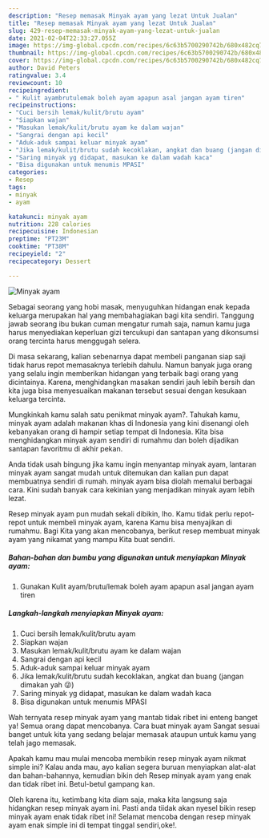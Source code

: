 ```yaml
---
description: "Resep memasak Minyak ayam yang lezat Untuk Jualan"
title: "Resep memasak Minyak ayam yang lezat Untuk Jualan"
slug: 429-resep-memasak-minyak-ayam-yang-lezat-untuk-jualan
date: 2021-02-04T22:33:27.055Z
image: https://img-global.cpcdn.com/recipes/6c63b5700290742b/680x482cq70/minyak-ayam-foto-resep-utama.jpg
thumbnail: https://img-global.cpcdn.com/recipes/6c63b5700290742b/680x482cq70/minyak-ayam-foto-resep-utama.jpg
cover: https://img-global.cpcdn.com/recipes/6c63b5700290742b/680x482cq70/minyak-ayam-foto-resep-utama.jpg
author: David Peters
ratingvalue: 3.4
reviewcount: 10
recipeingredient:
- " Kulit ayambrutulemak boleh ayam apapun asal jangan ayam tiren"
recipeinstructions:
- "Cuci bersih lemak/kulit/brutu ayam"
- "Siapkan wajan"
- "Masukan lemak/kulit/brutu ayam ke dalam wajan"
- "Sangrai dengan api kecil"
- "Aduk-aduk sampai keluar minyak ayam"
- "Jika lemak/kulit/brutu sudah kecoklakan, angkat dan buang (jangan dimakan yah 😜)"
- "Saring minyak yg didapat, masukan ke dalam wadah kaca"
- "Bisa digunakan untuk menumis MPASI"
categories:
- Resep
tags:
- minyak
- ayam

katakunci: minyak ayam 
nutrition: 228 calories
recipecuisine: Indonesian
preptime: "PT23M"
cooktime: "PT38M"
recipeyield: "2"
recipecategory: Dessert

---
```



![Minyak ayam](https://img-global.cpcdn.com/recipes/6c63b5700290742b/680x482cq70/minyak-ayam-foto-resep-utama.jpg)

Sebagai seorang yang hobi masak, menyuguhkan hidangan enak kepada keluarga merupakan hal yang membahagiakan bagi kita sendiri. Tanggung jawab seorang ibu bukan cuman mengatur rumah saja, namun kamu juga harus menyediakan keperluan gizi tercukupi dan santapan yang dikonsumsi orang tercinta harus menggugah selera.

Di masa  sekarang, kalian sebenarnya dapat membeli panganan siap saji tidak harus repot memasaknya terlebih dahulu. Namun banyak juga orang yang selalu ingin memberikan hidangan yang terbaik bagi orang yang dicintainya. Karena, menghidangkan masakan sendiri jauh lebih bersih dan kita juga bisa menyesuaikan makanan tersebut sesuai dengan kesukaan keluarga tercinta. 



Mungkinkah kamu salah satu penikmat minyak ayam?. Tahukah kamu, minyak ayam adalah makanan khas di Indonesia yang kini disenangi oleh kebanyakan orang di hampir setiap tempat di Indonesia. Kita bisa menghidangkan minyak ayam sendiri di rumahmu dan boleh dijadikan santapan favoritmu di akhir pekan.

Anda tidak usah bingung jika kamu ingin menyantap minyak ayam, lantaran minyak ayam sangat mudah untuk ditemukan dan kalian pun dapat membuatnya sendiri di rumah. minyak ayam bisa diolah memalui berbagai cara. Kini sudah banyak cara kekinian yang menjadikan minyak ayam lebih lezat.

Resep minyak ayam pun mudah sekali dibikin, lho. Kamu tidak perlu repot-repot untuk membeli minyak ayam, karena Kamu bisa menyajikan di rumahmu. Bagi Kita yang akan mencobanya, berikut resep membuat minyak ayam yang nikamat yang mampu Kita buat sendiri.

<!--inarticleads1-->

##### Bahan-bahan dan bumbu yang digunakan untuk menyiapkan Minyak ayam:

1. Gunakan  Kulit ayam/brutu/lemak boleh ayam apapun asal jangan ayam tiren




<!--inarticleads2-->

##### Langkah-langkah menyiapkan Minyak ayam:

1. Cuci bersih lemak/kulit/brutu ayam
1. Siapkan wajan
1. Masukan lemak/kulit/brutu ayam ke dalam wajan
1. Sangrai dengan api kecil
1. Aduk-aduk sampai keluar minyak ayam
1. Jika lemak/kulit/brutu sudah kecoklakan, angkat dan buang (jangan dimakan yah 😜)
1. Saring minyak yg didapat, masukan ke dalam wadah kaca
1. Bisa digunakan untuk menumis MPASI




Wah ternyata resep minyak ayam yang mantab tidak ribet ini enteng banget ya! Semua orang dapat mencobanya. Cara buat minyak ayam Sangat sesuai banget untuk kita yang sedang belajar memasak ataupun untuk kamu yang telah jago memasak.

Apakah kamu mau mulai mencoba membikin resep minyak ayam nikmat simple ini? Kalau anda mau, ayo kalian segera buruan menyiapkan alat-alat dan bahan-bahannya, kemudian bikin deh Resep minyak ayam yang enak dan tidak ribet ini. Betul-betul gampang kan. 

Oleh karena itu, ketimbang kita diam saja, maka kita langsung saja hidangkan resep minyak ayam ini. Pasti anda tiidak akan nyesel bikin resep minyak ayam enak tidak ribet ini! Selamat mencoba dengan resep minyak ayam enak simple ini di tempat tinggal sendiri,oke!.

